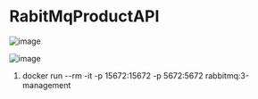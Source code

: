 # RabitMqProductAPI
![image](https://github.com/pablomerchan/RabbitMQinApiRestNet6/assets/2271982/cb862bad-69a5-4fc7-a225-4e447e2d8bfc)

![image](https://github.com/pablomerchan/RabbitMQinApiRestNet6/assets/2271982/c9e011c8-0dee-499f-910b-871b07870aec)

1. docker run --rm -it -p 15672:15672 -p 5672:5672 rabbitmq:3-management

